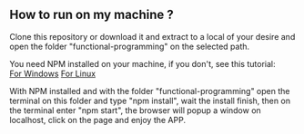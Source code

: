 ## How to run on my machine ?

Clone this repository or download it and extract to a local of your desire and open the folder "functional-programming" on the selected path.

You need NPM installed on your machine, if you don't, see this tutorial:<br>
[For Windows](https://www.guru99.com/download-install-node-js.html)
[For Linux](https://docs.npmjs.com/downloading-and-installing-node-js-and-npm)

With NPM installed and with the folder "functional-programming" open the terminal on this folder and type "npm install", wait the install finish, then on the terminal enter "npm start", the browser will popup a window on localhost, click on the page and enjoy the APP.
